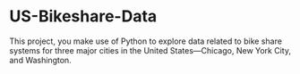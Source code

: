 # US-Bikeshare-Data
This project, you make use of Python to explore data related to bike share systems for three major cities in the United States—Chicago, New York City, and Washington. 
